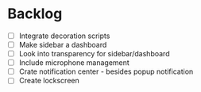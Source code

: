 # Backlog

- [ ] Integrate decoration scripts
- [ ] Make sidebar a dashboard
- [ ] Look into transparency for sidebar/dashboard
- [ ] Include microphone management
- [ ] Crate notification center - besides popup notification
- [ ] Create lockscreen